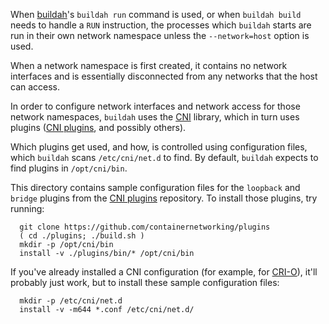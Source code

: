 When [buildah](https://github.com/containers/buildah)'s `buildah run`
command is used, or when  `buildah build` needs to handle a
`RUN` instruction, the processes which `buildah` starts are run in their own
network namespace unless the `--network=host` option is used.

When a network namespace is first created, it contains no network interfaces
and is essentially disconnected from any networks that the host can access.

In order to configure network interfaces and network access for those network
namespaces, `buildah` uses the
[CNI](https://github.com/containernetworking/cni) library, which in turn uses
plugins ([CNI plugins](https://github.com/containernetworking/plugins), and
possibly others).

Which plugins get used, and how, is controlled using configuration files, which
`buildah` scans `/etc/cni/net.d` to find.  By default, `buildah` expects to
find plugins in `/opt/cni/bin`.

This directory contains sample configuration files for the `loopback` and
`bridge` plugins from the [CNI
plugins](https://github.com/containernetworking/plugins) repository.  To
install those plugins, try running:

```
  git clone https://github.com/containernetworking/plugins
  ( cd ./plugins; ./build.sh )
  mkdir -p /opt/cni/bin
  install -v ./plugins/bin/* /opt/cni/bin
```

If you've already installed a CNI configuration (for example, for
[CRI-O](https://github.com/kubernetes-sigs/cri-o)), it'll probably just
work, but to install these sample configuration files:
```
  mkdir -p /etc/cni/net.d
  install -v -m644 *.conf /etc/cni/net.d/
```
